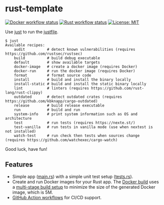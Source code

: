 # rust-template
[![Docker workflow status](https://github.com/miguno/rust-template/actions/workflows/docker-image.yml/badge.svg)](https://github.com/miguno/rust-template/actions/workflows/docker-image.yml)
[![Rust workflow status](https://github.com/miguno/rust-template/actions/workflows/rust.yml/badge.svg)](https://github.com/miguno/rust-template/actions/workflows/rust.yml)
[![License: MIT](https://img.shields.io/badge/License-MIT-blue.svg)](https://opensource.org/licenses/MIT)

Use [just](https://github.com/casey/just) to run the [justfile](justfile).

```shell
$ just
Available recipes:
    audit          # detect known vulnerabilities (requires https://github.com/rustsec/rustsec)
    build          # build debug executable
    default        # show available targets
    docker-image   # create a docker image (requires Docker)
    docker-run     # run the docker image (requires Docker)
    format         # format source code
    install        # build and install the binary locally
    install-static # build and install the static binary locally
    lint           # linters (requires https://github.com/rust-lang/rust-clippy)
    outdated       # detect outdated crates (requires https://github.com/kbknapp/cargo-outdated)
    release        # build release executable
    run            # build and run
    system-info    # print system information such as OS and architecture
    test           # run tests (requires https://nexte.st/)
    test-vanilla   # run tests in vanilla mode (use when nextest is not installed)
    watch-test     # run check then tests when sources change (requires https://github.com/watchexec/cargo-watch)
```

Good luck, have fun!

## Features

* Simple app ([main.rs](src/main.rs)) with a simple unit test setup
  ([tests.rs](tests/tests.rs)).
* Create and run Docker images for your Rust app.
  The [Docker build](Dockerfile) uses a
  [multi-stage build setup](https://docs.docker.com/build/building/multi-stage/)
  to minimize the size of the generated Docker image, which is 5M.
* [GitHub Action workflows](https://github.com/miguno/rust-template/actions)
  for CI/CD support.
